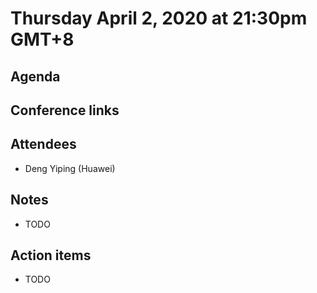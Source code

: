 # Thursday April 2, 2020 at 21:30pm GMT+8

## Agenda

## Conference links

## Attendees 
* Deng Yiping (Huawei)

## Notes
* TODO

## Action items
* TODO
